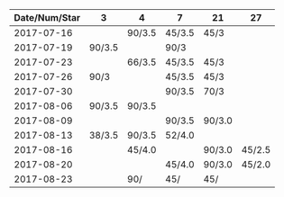 Date/Num/Star   |  3     |  4     | 7      | 21     | 27     |
----------------|--------|--------|--------|--------|--------|
2017-07-16      |        | 90/3.5 | 45/3.5 | 45/3   |        |
2017-07-19      | 90/3.5 |        | 90/3   |        |        |
2017-07-23      |        | 66/3.5 | 45/3.5 | 45/3   |        |
2017-07-26      | 90/3   |        | 45/3.5 | 45/3   |        |
2017-07-30      |        |        | 90/3.5 | 70/3   |        |
2017-08-06      | 90/3.5 | 90/3.5 |        |        |        |
2017-08-09      |        |        | 90/3.5 | 90/3.0 |        |
2017-08-13      | 38/3.5 | 90/3.5 | 52/4.0 |        |        |
2017-08-16      |        | 45/4.0 |        | 90/3.0 | 45/2.5 |
2017-08-20      |        |        | 45/4.0 | 90/3.0 | 45/2.0 |
2017-08-23      |        | 90/    | 45/    | 45/    |        |

